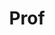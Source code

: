 ---
layout: person
given: Gabor
family: Csanyi
department: Department of Engineering
title: Prof
job_title: Professor of Molecular Modelling
crsid: gc121
image: /assets/upload/Csanyi_Gabor.jpeg
webpage: http://www.eng.cam.ac.uk/profiles/gc121
biography: 'Gábor Csányi is an expert in atomistic simulation, particularly in multi-scale
  modelling that couples quantum mechanics to larger length scales. He is currently
  engaged in applying machine learning and other data intensive techniques to physics,
  chemistry and material science and in particular to the problem of deriving force
  fields (interatomic potentials) from ab initio electronic structure data.


  Gábor is also interested in statistical problems in molecular dynamics, e.g. in
  enhanced sampling algorithms that can be used to explore the global configuration
  space of materials and molecules. He contributes to the running of the Lennard-Jones
  Center in Cambridge which brings together modellers who work on the atomic scale.'
---